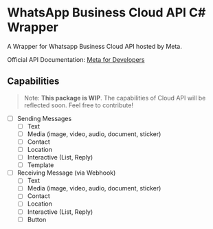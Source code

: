 # WhatsApp Business Cloud API C# Wrapper

A Wrapper for Whatsapp Business Cloud API hosted by Meta.

Official API Documentation: [Meta for Developers](https://developers.facebook.com/docs/whatsapp/cloud-api/overview)

## Capabilities

> Note: **This package is WIP**. The capabilities of Cloud API will be reflected soon. Feel free to contribute!

- [ ] Sending Messages
  - [ ] Text
  - [ ] Media (image, video, audio, document, sticker)
  - [ ] Contact
  - [ ] Location
  - [ ] Interactive (List, Reply)
  - [ ] Template
- [ ] Receiving Message (via Webhook)
  - [ ] Text
  - [ ] Media (image, video, audio, document, sticker)
  - [ ] Contact
  - [ ] Location
  - [ ] Interactive (List, Reply)
  - [ ] Button
